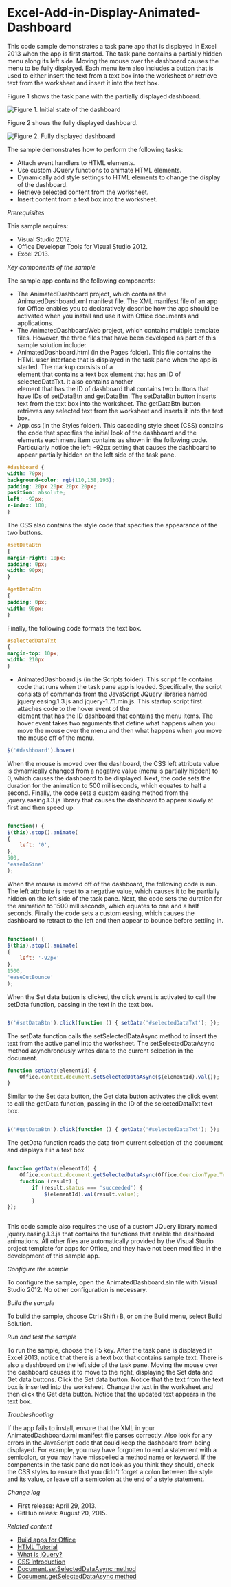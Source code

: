 # Excel-Add-in-Display-Animated-Dashboard
This code sample demonstrates a task pane app that is displayed in Excel 2013 when the app is first started. The task pane contains a partially hidden menu along its left side. Moving the mouse over the dashboard causes the menu to be fully displayed. Each menu item also includes a button that is used to either insert the text from a text box into the worksheet or retrieve text from the worksheet and insert it into the text box.

Figure 1 shows the task pane with the partially displayed dashboard.

![Figure 1. Initial state of the dashboard](/description/image.jpg)

Figure 2 shows the fully displayed dashboard.

![Figure 2. Fully displayed dashboard](/description/42e94672-4944-4185-89b2-7b947132b088image.jpg)

 
The sample demonstrates how to perform the following tasks:

* Attach event handlers to HTML elements.
* Use custom JQuery functions to animate HTML elements.
* Dynamically add style settings to HTML elements to change the display of the dashboard.
* Retrieve selected content from the worksheet.
* Insert content from a text box into the worksheet.

*Prerequisites*

This sample requires:

* Visual Studio 2012.
* Office Developer Tools for Visual Studio 2012.
* Excel 2013.

*Key components of the sample*

The sample app contains the following components:

* The AnimatedDashboard project, which contains the AnimatedDashboard.xml manifest file. The XML manifest file of an app for Office enables you to declaratively describe how the app should be activated when you install and use it with Office documents and applications.
* The AnimatedDashboardWeb project, which contains multiple template files. However, the three files that have been developed as part of this sample solution include:
* AnimatedDashboard.html (in the Pages folder). This file contains the HTML user interface that is displayed in the task pane when the app is started. The markup consists of a <div> element that contains a text box element that has an ID of selectedDataTxt. It also contains another <div> element that has the ID of dashboard that contains two buttons that have IDs of  setDataBtn and getDataBtn. The  setDataBtn button inserts text from the text box into the worksheet. The  getDataBtn button retrieves any selected text from the worksheet and inserts it into the text box.
* App.css (in the Styles folder). This cascading style sheet (CSS) contains the code that specifies the initial look of the dashboard and the elements each menu item contains as shown in the following code. Particularly notice the left: -92px setting that causes the dashboard to appear partially hidden on the left side of the task pane.

```CSS
#dashboard {
width: 70px;
background-color: rgb(110,138,195);
padding: 20px 20px 20px 20px;
position: absolute;
left: -92px;
z-index: 100;
}
``` 

The CSS also contains the style code that specifies the appearance of the two buttons.

```CSS
#setDataBtn
{
margin-right: 10px; 
padding: 0px; 
width: 90px;
}

#getDataBtn
{
padding: 0px; 
width: 90px;
}
``` 

Finally, the following code formats the text box.

```CSS
#selectedDataTxt
{
margin-top: 10px; 
width: 210px
}
``` 
 

* AnimatedDashboard.js (in the Scripts folder). This script file contains code that runs when the task pane app is loaded. Specifically, the script consists of commands from the JavaScript JQuery libraries named jquery.easing.1.3.js and jquery-1.7.1.min.js. This startup script first attaches code to the hover event of the <div> element that has the ID dashboard that contains the menu items. The hover event takes two arguments that define what happens when you move the mouse over the menu and then what happens when you move the mouse off of the menu.

```JavaScript 
$('#dashboard').hover(
``` 

When the mouse is moved over the dashboard, the CSS left attribute value is dynamically changed from a negative value (menu is partially hidden) to 0, which causes the dashboard to be displayed. Next, the code sets the duration for the animation to 500 milliseconds, which equates to half a second. Finally, the code sets a custom easing method from the jquery.easing.1.3.js library that causes the dashboard to appear slowly at first and then speed up.



```JavaScript 

function() {
$(this).stop().animate(
{
    left: '0',
},
500,
'easeInSine'
);
``` 

When the mouse is moved off of the dashboard, the following code is run. The  left attribute is reset to a negative value, which causes it to be partially hidden on the left side of the task pane. Next, the code sets the duration for the animation to 1500 milliseconds, which equates to one and a half seconds. Finally the code sets a custom easing, which causes the dashboard to retract to the left and then appear to bounce before settling in.

```JavaScript 

function() {
$(this).stop().animate(
{
    left: '-92px'
},
1500,
'easeOutBounce'
);
``` 

When the Set data button is clicked, the click event is activated to call the setData function, passing in the text in the text box.

```JavaScript 

$('#setDataBtn').click(function () { setData('#selectedDataTxt'); });
 ```

The setData function calls the setSelectedDataAsync method to insert the text from the active panel into the worksheet. The setSelectedDataAsync method asynchronously writes data to the current selection in the document.



```JavaScript 
function setData(elementId) {
    Office.context.document.setSelectedDataAsync($(elementId).val());
}
``` 

Similar to the Set data button, the  Get data button activates the click event to call the getData function, passing in the ID of the selectedDataTxt text box.

```JavaScript 

$('#getDataBtn').click(function () { getData('#selectedDataTxt'); });

``` 

The getData function reads the data from current selection of the document and displays it in a text box



```JavaScript 

function getData(elementId) {
    Office.context.document.getSelectedDataAsync(Office.CoercionType.Text,
    function (result) {
        if (result.status === 'succeeded') {
            $(elementId).val(result.value);
        }
});
 
```


This code sample also requires the use of a custom JQuery library named jquery.easing.1.3.js that contains the functions that enable the dashboard animations. All other files are automatically provided by the Visual Studio project template for apps for Office, and they have not been modified in the development of this sample app.

*Configure the sample*

To configure the sample, open the AnimatedDashboard.sln file with Visual Studio 2012. No other configuration is necessary.

*Build the sample*

To build the sample, choose Ctrl+Shift+B, or on the Build menu, select Build Solution.

*Run and test the sample*

To run the sample, choose the F5 key. After the task pane is displayed in Excel 2013, notice that there is a text box that contains sample text. There is also a dashboard on the left side of the task pane. Moving the mouse over the dashboard causes it to move to the right, displaying the Set data and  Get data buttons. Click the Set data button. Notice that the text from the text box is inserted into the worksheet. Change the text in the worksheet and then click the Get data button. Notice that the updated text appears in the text box.

*Troubleshooting*

If the app fails to install, ensure that the XML in your AnimatedDashboard.xml manifest file parses correctly. Also look for any errors in the JavaScript code that could keep the dashboard from being displayed. For example, you may have forgotten to end a statement with a semicolon, or you may have misspelled a method name or keyword. If the components in the task pane do not look as you think they should, check the CSS styles to ensure that you didn't forget a colon between the style and its value, or leave off a semicolon at the end of a style statement.

*Change log*

* First release: April 29, 2013.
* GitHub releas: August 20, 2015.

*Related content*

* [Build apps for Office](http://msdn.microsoft.com/library/jj220060.aspx)
* [HTML Tutorial](http://www.w3schools.com/html/)
* [What is jQuery?](http://jquery.com/)
* [CSS Introduction](http://www.w3schools.com/css/css_intro.asp)
* [Document.setSelectedDataAsync method](http://msdn.microsoft.com/library/office/apps/fp142145.aspx)
* [Document.getSelectedDataAsync method](http://msdn.microsoft.com/library/office/apps/fp142294.aspx)



